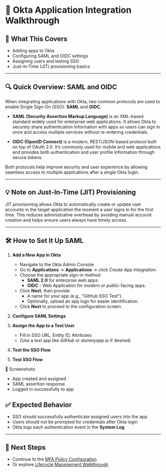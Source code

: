 # 🔗 Okta Application Integration Walkthrough

## 📝 What This Covers
- Adding apps to Okta
- Configuring SAML and OIDC settings
- Assigning users and testing SSO
- Just-in-Time (JIT) provisioning basics

---

## 🔍 Quick Overview: SAML and OIDC

When integrating applications with Okta, two common protocols are used to enable Single Sign-On (SSO): **SAML** and **OIDC**.

- **SAML (Security Assertion Markup Language)** is an XML-based standard widely used for enterprise web applications. It allows Okta to securely share authentication information with apps so users can sign in once and access multiple services without re-entering credentials.

- **OIDC (OpenID Connect)** is a modern, REST/JSON-based protocol built on top of OAuth 2.0. It’s commonly used for mobile and web applications and provides both authentication and user profile information through secure tokens.

Both protocols help improve security and user experience by allowing seamless access to multiple applications after a single Okta login.

---

## 💡 Note on Just-In-Time (JIT) Provisioning

JIT provisioning allows Okta to automatically create or update user accounts in the target application the moment a user signs in for the first time. This reduces administrative overhead by avoiding manual account creation and helps ensure users always have timely access.

---

## 🛠️ How to Set It Up SAML

1. **Add a New App in Okta**
   - Navigate to the Okta Admin Console
   - Go to **Applications** → **Applications** → click *Create App Integration*.
   - Choose the appropriate sign-in method:
     - **SAML 2.0** for enterprise web apps.
     - **OIDC** - Web Application for modern or public-facing apps.
   - Click **Next**, then provide:
     - A name for your app (e.g., “GitHub SSO Test”).
     - Optionally, upload an app logo for easier identification.
   - Click **Next** to proceed to the configuration screen.
  
2. **Configure SAML Settings**

  

3. **Assign the App to a Test User**
   - Fill in SSO URL, Entity ID, Attributes
   - (Use a test app like *GitHub* or *dummyapp.io* if desired)

4. **Test the SSO Flow**


5. **Test SSO Flow**

📸 Screenshots:
- App created and assigned  
- SAML assertion response  
- Logged in successfully to app

## ✅ Expected Behavior
- SSO should successfully authenticate assigned users into the app  
- Users should not be prompted for credentials after Okta login  
- Okta logs each authentication event in the **System Log**

---

## 🔗 Next Steps
- Continue to the [MFA Policy Configuration](./mfa-policies.md)  
- Or explore [Lifecycle Management Walkthrough](./lifecycle-management.md)
